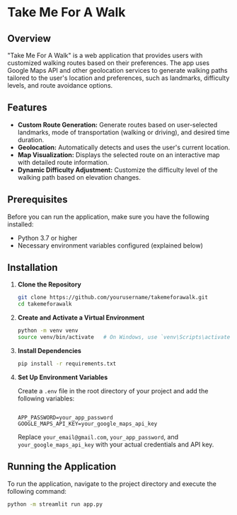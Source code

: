 # Take Me For A Walk

## Overview

"Take Me For A Walk" is a web application that provides users with customized walking routes based on their preferences. The app uses Google Maps API and other geolocation services to generate walking paths tailored to the user's location and preferences, such as landmarks, difficulty levels, and route avoidance options.

## Features

- **Custom Route Generation:** Generate routes based on user-selected landmarks, mode of transportation (walking or driving), and desired time duration.
- **Geolocation:** Automatically detects and uses the user's current location.
- **Map Visualization:** Displays the selected route on an interactive map with detailed route information.
- **Dynamic Difficulty Adjustment:** Customize the difficulty level of the walking path based on elevation changes.

## Prerequisites

Before you can run the application, make sure you have the following installed:

- Python 3.7 or higher
- Necessary environment variables configured (explained below)

## Installation

1. **Clone the Repository**
    ```bash
    git clone https://github.com/yourusername/takemeforawalk.git
    cd takemeforawalk
    ```

2. **Create and Activate a Virtual Environment**
    ```bash
    python -m venv venv
    source venv/bin/activate   # On Windows, use `venv\Scripts\activate`
    ```

3. **Install Dependencies**
    ```bash
    pip install -r requirements.txt
    ```

4. **Set Up Environment Variables**

    Create a `.env` file in the root directory of your project and add the following variables:

    ```plaintext
 
    APP_PASSWORD=your_app_password
    GOOGLE_MAPS_API_KEY=your_google_maps_api_key
    ```

    Replace `your_email@gmail.com`, `your_app_password`, and `your_google_maps_api_key` with your actual credentials and API key.

## Running the Application

To run the application, navigate to the project directory and execute the following command:

```bash
python -m streamlit run app.py
